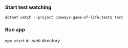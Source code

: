 ### Start test watching
`dotnet watch --project conways-game-of-life.tests test`

### Run app
`npm start`
in .web directory